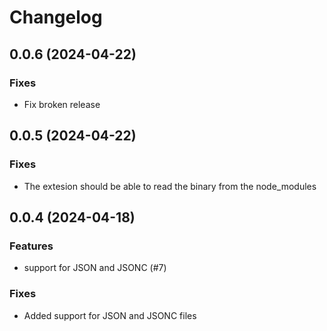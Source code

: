 # Changelog 

## 0.0.6 (2024-04-22)

### Fixes

- Fix broken release

## 0.0.5 (2024-04-22)

### Fixes

- The extesion should be able to read the binary from the node_modules

## 0.0.4 (2024-04-18)

### Features

- support for JSON and JSONC (#7)

### Fixes

- Added support for JSON and JSONC files
